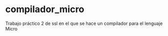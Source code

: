 # compilador_micro
Trabajo práctico 2 de ssl en el que se hace un compilador para el lenguaje Micro
